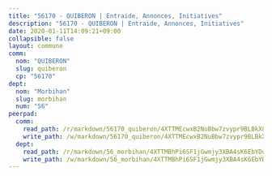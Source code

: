 ```yaml
---
title: "56170 - QUIBERON | Entraide, Annonces, Initiatives"
description: "56170 - QUIBERON | Entraide, Annonces, Initiatives"
date: 2020-01-11T14:09:21+09:00
collapsible: false
layout: commune
comm:
  nom: "QUIBERON"
  slug: quiberon
  cp: "56170"
dept:
  nom: "Morbihan"
  slug: morbihan
  num: "56"
peerpad:
  comm:
    read_path: /r/markdown/56170_quiberon/4XTTMEcwxB2NuBbw7zvypr9BLBkX8oMTZikrBuKUmsbhE7PgX
    write_path: /w/markdown/56170_quiberon/4XTTMEcwxB2NuBbw7zvypr9BLBkX8oMTZikrBuKUmsbhE7PgX-K3TgUG1FHCWxx3rwq7xbkeK2htZFB18wz2n9HmyeaaadrTcpNGSdQDui38MbY5ymuf3Na8iCPNBxqDS5ZMEXH1HfUJHUSWKsAXxe1mw5Fqvb1DqxasMoHQbgm1brCb4cFBkMGLjd
  dept:
    read_path: /r/markdown/56_morbihan/4XTTMBhPi6SF1jGwmjy3XBA4sK6EbYDun44EYwF3irZ7aBa5U
    write_path: /w/markdown/56_morbihan/4XTTMBhPi6SF1jGwmjy3XBA4sK6EbYDun44EYwF3irZ7aBa5U-K3TgV3HyhWtqSpmJ2GGLPRtHigVTcxkFRVLMX5R66UyRAN55PNUQgmTNwaDuJmWps9EVWQzncDySYbA7Pg7qEdRXsayrZysPHK4HeKM3FG1U8vQvyUvaDoFo4L4Z8coFC71q4zES
---
```


